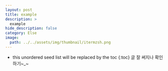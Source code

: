 ```yaml
---
layout: post
title: example
description: >
  example
hide_description: false
category: Else
image:
  path: ../../assets/img/thumbnail/itermzsh.png
---
```




* this unordered seed list will be replaced by the toc
{:toc}
글 잘 써지나 확인하기~_~
